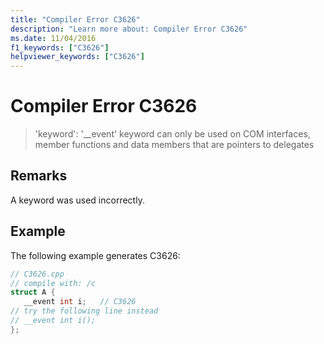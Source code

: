 ```yaml
---
title: "Compiler Error C3626"
description: "Learn more about: Compiler Error C3626"
ms.date: 11/04/2016
f1_keywords: ["C3626"]
helpviewer_keywords: ["C3626"]
---
```

# Compiler Error C3626

> 'keyword': '__event' keyword can only be used on COM interfaces, member functions and data members that are pointers to delegates

## Remarks

A keyword was used incorrectly.

## Example

The following example generates C3626:

```cpp
// C3626.cpp
// compile with: /c
struct A {
   __event int i;   // C3626
// try the following line instead
// __event int i();
};
```
